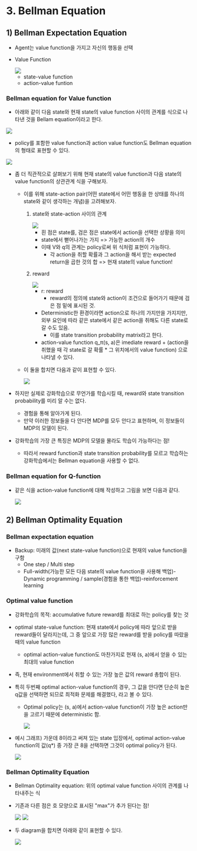 # 3. Bellman Equation

## 1) Bellman Expectation Equation

* Agent는 value function을 가지고 자신의 행동을 선택

* Value Function

  <img src="https://dnddnjs.gitbooks.io/rl/content/323da69f421b5fe15ce963cdfd804d40.png"/>

  * state-value function
  * action-value funtion

### Bellman equation for Value function

* 아래와 같이 다음 state와 현재 state의 value function 사이의 관계를 식으로 나타낸 것을 Bellam equation이라고 한다.

<img src="https://dnddnjs.gitbooks.io/rl/content/dfq.png"/>

* policy를 포함한 value function과 action value function도 Bellman equation의 형태로 표현할 수 있다.

<img src="https://dnddnjs.gitbooks.io/rl/content/18eba72dcfeafa6e6280055a95078ffa.png"/>

* 좀 더 직관적으로 살펴보기 위해 현재 state의 value function과 다음 state의 value function의 상관관계 식을 구해보자.

  * 이를 위해 state-action pair(어떤 state에서 어떤 행동을 한 상태를 하나의 state와 같이 생각하는 개념)을 고려해보자.

    1. state와 state-action 사이의 관계

       <img src="https://dnddnjs.gitbooks.io/rl/content/ddfdf.png"/>

       * 흰 점은 state를, 검은 점은 state에서 action을 선택한 상황을 의미
       * state에서 뻗어나가는 가지 => 가능한 action의 개수
       * 이때 V와 q의 관계는 policy로써 위 식처럼 표현이 가능하다.
         * 각 action을 취할 확률과 그 action을 해서 받는 expected return을 곱한 것의 합 => 현재 state의 value function!

    2. reward

       <img src="https://dnddnjs.gitbooks.io/rl/content/dfdfdfd.png"/>

       * r: reward
         * reward의 정의에 state와 action이 조건으로 들어가기 때문에 검은 점 밑에 표시된 것.
       * Deterministic한 환경이라면 action으로 하나의 가지만을 가지지만, 외부 요인에 따라 같은 state에서 같은 action을 취해도 다른 state로 갈 수도 있음.
         * 이를 state transition probability matrix라고 한다.
       * action-value function q_π(s, a)은 imediate reward + (action을 취했을 때 각 state로 갈 확률 * 그 위치에서의 value function) 으로 나타낼 수 있다.

  * 이 둘을 합치면 다음과 같이 표현할 수 있다.

    <img src="https://dnddnjs.gitbooks.io/rl/content/276f2082eb0ce52b5479f0678bdc24e0.png"/>

* 하지만 실제로 강화학습으로 무언가를 학습시킬 때, reward와 state transition probability를 미리 알 수는 없다.

  * 경험을 통해 알아가게 된다.
  * 만약 이러한 정보들을 다 안다면 MDP를 모두 안다고 표현하며, 이 정보들이 MDP의 모델이 된다.

* 강화학습의 가장 큰 특징은 MDP의 모델을 몰라도 학습이 가능하다는 점!

  * 따라서 reward function과 state transition probability를 모르고 학습하는 강화학습에서는 Bellman equation을 사용할 수 없다.



### Bellman equation for Q-function

* 같은 식을 action-value function에 대해 작성하고 그림을 보면 다음과 같다.

  <img src="https://dnddnjs.gitbooks.io/rl/content/acc6587c0d50511c8c21a32ce2d67d8a.png"/>



## 2) Bellman Optimality Equation

### Bellman expectation equation

* Backup: 미래의 값(next state-value function)으로 현재의 value function을 구함
  * One step / Multi step
  * Full-width(가능한 모든 다음 state의 value function을 사용해 백업)-Dynamic programming / sample(경험을 통한 백업)-reinforcement learning



### Optimal value function

* 강화학습의 목적: accumulative future reward를 최대로 하는 policy를 찾는 것

* optimal state-value function: 현재 state에서 policy에 따라 앞으로 받을 reward들이 달라지는데, 그 중 앞으로 가장 많은 reward를 받을 policy를 따랐을 때의 value function

  * optimal action-value function도 마찬가지로 현재 (s, a)에서 얻을 수 있는 최대의 value function

* 즉, 현재 environment에서 취할 수 있는 가장 높은 값의 reward 총합이 된다.

* 특히 두번째 optimal action-value function의 경우, 그 값을 안다면 단순히 높은 q값을 선택하면 되므로 최적화 문제를 해결했다, 라고 볼 수 있다.

  * Optimal policy는 (s, a)에서 action-value function이 가장 높은 action만을 고르기 때문에 deterministic 함.

    <img src="https://dnddnjs.gitbooks.io/rl/content/3334.png"/>

* 예시 그래프) 가운데 8이라고 써져 있는 state 입장에서, optimal action-value function의 값(q*) 중 가장 큰 8을 선택하면 그것이 optimal policy가 된다.

  <img src="https://dnddnjs.gitbooks.io/rl/content/4444.png"/>

### Bellman Optimality Equation

* Bellman Optimality equation: 위의 optimal value function 사이의 관계를 나타내주는 식

* 기존과 다른 점은 호 모양으로 표시된 "max"가 추가 된다는 점!

  <img src="https://dnddnjs.gitbooks.io/rl/content/555.png"/>

  <img src="https://dnddnjs.gitbooks.io/rl/content/1111.png"/>

* 두 diagram을 합치면 아래와 같이 표현할 수 있다.

  <img src="https://dnddnjs.gitbooks.io/rl/content/6565.png"/>
